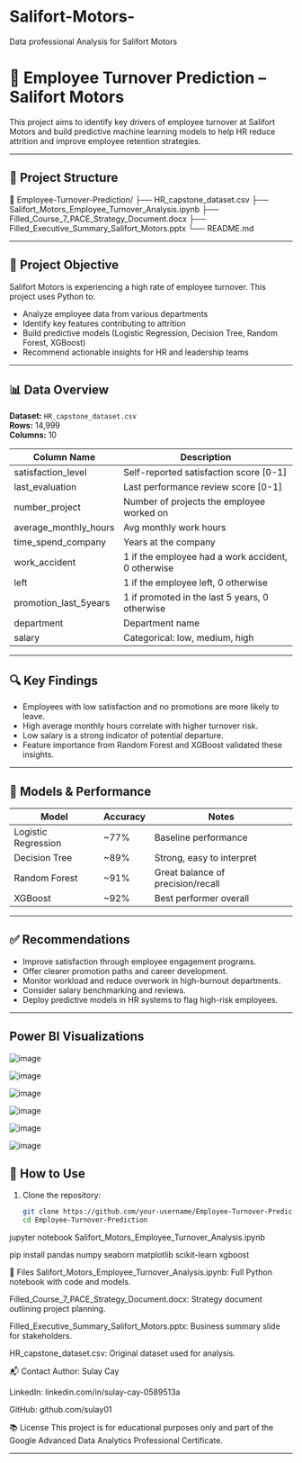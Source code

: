 # Salifort-Motors-
Data professional Analysis for Salifort Motors
# 🧠 Employee Turnover Prediction – Salifort Motors

This project aims to identify key drivers of employee turnover at Salifort Motors and build predictive machine learning models to help HR reduce attrition and improve employee retention strategies.

---

## 📁 Project Structure

📂 Employee-Turnover-Prediction/ ├── HR_capstone_dataset.csv ├── Salifort_Motors_Employee_Turnover_Analysis.ipynb ├── Filled_Course_7_PACE_Strategy_Document.docx ├── Filled_Executive_Summary_Salifort_Motors.pptx └── README.md

---

## 📌 Project Objective

Salifort Motors is experiencing a high rate of employee turnover. This project uses Python to:
- Analyze employee data from various departments
- Identify key features contributing to attrition
- Build predictive models (Logistic Regression, Decision Tree, Random Forest, XGBoost)
- Recommend actionable insights for HR and leadership teams

---

## 📊 Data Overview

**Dataset:** `HR_capstone_dataset.csv`  
**Rows:** 14,999  
**Columns:** 10

| Column Name             | Description                                                  |
|------------------------|--------------------------------------------------------------|
| satisfaction_level     | Self-reported satisfaction score [0-1]                       |
| last_evaluation        | Last performance review score [0-1]                          |
| number_project         | Number of projects the employee worked on                    |
| average_monthly_hours  | Avg monthly work hours                                       |
| time_spend_company     | Years at the company                                         |
| work_accident          | 1 if the employee had a work accident, 0 otherwise           |
| left                   | 1 if the employee left, 0 otherwise                          |
| promotion_last_5years  | 1 if promoted in the last 5 years, 0 otherwise               |
| department             | Department name                                              |
| salary                 | Categorical: low, medium, high                               |

---

## 🔍 Key Findings

- Employees with low satisfaction and no promotions are more likely to leave.
- High average monthly hours correlate with higher turnover risk.
- Low salary is a strong indicator of potential departure.
- Feature importance from Random Forest and XGBoost validated these insights.

---

## 🧪 Models & Performance

| Model             | Accuracy | Notes                         |
|------------------|----------|-------------------------------|
| Logistic Regression | ~77%  | Baseline performance          |
| Decision Tree       | ~89%  | Strong, easy to interpret     |
| Random Forest       | ~91%  | Great balance of precision/recall |
| XGBoost             | ~92%  | Best performer overall        |

---

## ✅ Recommendations

- Improve satisfaction through employee engagement programs.
- Offer clearer promotion paths and career development.
- Monitor workload and reduce overwork in high-burnout departments.
- Consider salary benchmarking and reviews.
- Deploy predictive models in HR systems to flag high-risk employees.

---
## Power BI Visualizations 
![image](https://github.com/user-attachments/assets/1ab8c9bc-01f7-43b5-82a4-ceda230e30fd)

![image](https://github.com/user-attachments/assets/451714fb-3b97-4c11-afdd-73cc8c14ea17)

![image](https://github.com/user-attachments/assets/51329a73-b367-4bad-a6c3-31d6d1f10055)

![image](https://github.com/user-attachments/assets/aa39e7f1-eb8b-49fb-b84b-22f0059c0499)

![image](https://github.com/user-attachments/assets/b799e042-5ea9-4964-ad65-edf050a76988)

![image](https://github.com/user-attachments/assets/01792b20-8d44-4c7b-9ab0-c65e4fe4893c)






## 🚀 How to Use

1. Clone the repository:
   ```bash
   git clone https://github.com/your-username/Employee-Turnover-Prediction.git
   cd Employee-Turnover-Prediction


jupyter notebook Salifort_Motors_Employee_Turnover_Analysis.ipynb


pip install pandas numpy seaborn matplotlib scikit-learn xgboost

📄 Files
Salifort_Motors_Employee_Turnover_Analysis.ipynb: Full Python notebook with code and models.

Filled_Course_7_PACE_Strategy_Document.docx: Strategy document outlining project planning.

Filled_Executive_Summary_Salifort_Motors.pptx: Business summary slide for stakeholders.

HR_capstone_dataset.csv: Original dataset used for analysis.

📬 Contact
Author: Sulay Cay

LinkedIn: linkedin.com/in/sulay-cay-0589513a

GitHub: github.com/sulay01

📚 License
This project is for educational purposes only and part of the Google Advanced Data Analytics Professional Certificate.



---

